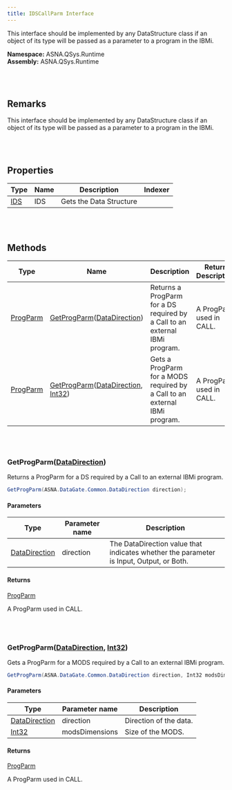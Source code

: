 ```yaml
---
title: IDSCallParm Interface
---
```


This interface should be implemented by any DataStructure class if an object of its type will be passed as a parameter to a program in the IBMi.

**Namespace:** ASNA.QSys.Runtime <br/>
**Assembly:** ASNA.QSys.Runtime

<br>
<br>

## Remarks

This interface should be implemented by any DataStructure class if an object of its type will be passed as a parameter to a program in the IBMi.

[//]: # ($$TODO: Complete the Remarks section.)

<br>
<br>

## Properties

| Type | Name | Description | Indexer
| --- | --- | --- | --- 
| [IDS](/reference/asna-qsys-runtime/asnaq-sys-runtime/classes/ids.html) | IDS | Gets the Data Structure | 

<br>
<br>

## Methods

| Type | Name | Description | Return Description 
| --- | --- | --- | --- 
| [ProgParm]($$TODO-ASNA.DataGate.DataLink.ProgParm.html) | [GetProgParm](#getprogparmdatadirection)([DataDirection]($$TODO-ASNA.DataGate.Common.DataDirection.html)) | Returns a ProgParm for a DS required by a Call to an external IBMi program. | A ProgParm used in CALL.
| [ProgParm]($$TODO-ASNA.DataGate.DataLink.ProgParm.html) | [GetProgParm](#getprogparmdatadirection-int32)([DataDirection]($$TODO-ASNA.DataGate.Common.DataDirection.html), [Int32](https://docs.microsoft.com/en-us/dotnet/api/system.int32)) | Gets a ProgParm for a MODS required by a Call to an external IBMi program. | A ProgParm used in CALL.

<br>
<br>

### GetProgParm([DataDirection]($$TODO-ASNA.DataGate.Common.DataDirection.html))

Returns a ProgParm for a DS required by a Call to an external IBMi program.

```cs
GetProgParm(ASNA.DataGate.Common.DataDirection direction);
```

#### Parameters

| Type | Parameter name | Description
| --- | --- | ---
| [DataDirection]($$TODO-ASNA.DataGate.Common.DataDirection.html) | direction | The DataDirection value that indicates whether the parameter is Input, Output, or Both. 

#### Returns

[ProgParm]($$TODO-ASNA.DataGate.DataLink.ProgParm.html)

A ProgParm used in CALL.


<br>
<br>

### GetProgParm([DataDirection]($$TODO-ASNA.DataGate.Common.DataDirection.html), [Int32](https://docs.microsoft.com/en-us/dotnet/api/system.int32))

Gets a ProgParm for a MODS required by a Call to an external IBMi program.

```cs
GetProgParm(ASNA.DataGate.Common.DataDirection direction, Int32 modsDimensions);
```

#### Parameters

| Type | Parameter name | Description
| --- | --- | ---
| [DataDirection]($$TODO-ASNA.DataGate.Common.DataDirection.html) | direction | Direction of the data. 
| [Int32](https://docs.microsoft.com/en-us/dotnet/api/system.int32) | modsDimensions | Size of the MODS. 

#### Returns

[ProgParm]($$TODO-ASNA.DataGate.DataLink.ProgParm.html)

A ProgParm used in CALL.


<br>
<br>

